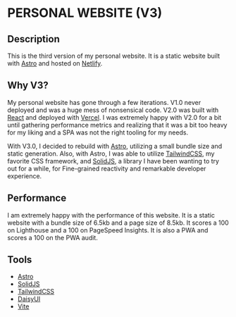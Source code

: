 # PERSONAL WEBSITE (V3)

## Description

This is the third version of my personal website. It is a static website built with [Astro](https://astro.build/) and hosted on [Netlify](https://www.netlify.com/).

## Why V3?

My personal website has gone through a few iterations. V1.0 never deployed and was a huge mess of nonsensical code. V2.0 was built with [React](https://react.dev/) and deployed with [Vercel](https://vercel.com/). I was extremely happy with V2.0 for a bit until gathering performance metrics and realizing that it was a bit too heavy for my liking and a SPA was not the right tooling for my needs. 

With V3.0, I decided to rebuild with [Astro](https://astro.build/), utilizing a small bundle size and static generation. Also, with Astro, I was able to utilize [TailwindCSS](https://tailwindcss.com/), my favorite CSS framework, and [SolidJS](https://www.solidjs.com/), a library I have been wanting to try out for a while, for Fine-grained reactivity and remarkable developer experience.

## Performance

I am extremely happy with the performance of this website. It is a static website with a bundle size of 6.5kb and a page size of 8.5kb. It scores a 100 on Lighthouse and a 100 on PageSpeed Insights. It is also a PWA and scores a 100 on the PWA audit.

## Tools

- [Astro](https://astro.build/)
- [SolidJS](https://www.solidjs.com/)
- [TailwindCSS](https://tailwindcss.com/)
- [DaisyUI](https://daisyui.com/)
- [Vite](https://vitejs.dev/)